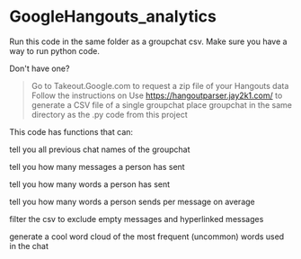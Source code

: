# GoogleHangouts_analytics

Run this code in the same folder as a groupchat csv.
Make sure you have a way to run python code.

Don't have one?
>Go to Takeout.Google.com to request a zip file of your Hangouts data
>Follow the instructions on Use https://hangoutparser.jay2k1.com/ to generate a CSV file of a single groupchat
>place groupchat in the same directory as the .py code from this project

This code has functions that can:

tell you all previous chat names of the groupchat

tell you how many messages a person has sent

tell you how many words a person has sent

tell you how many words a person sends per message on average

filter the csv to exclude empty messages and hyperlinked messages

generate a cool word cloud of the most frequent (uncommon) words used in the chat
